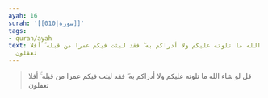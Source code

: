 ```yaml
---
ayah: 16
surah: '[[010|سورة]]'
tags:
- quran/ayah
text: قل لو شاء الله ما تلوته عليكم ولا أدراكم به ۖ فقد لبثت فيكم عمرا من قبله ۚ أفلا
  تعقلون
---
```

> قل لو شاء الله ما تلوته عليكم ولا أدراكم به ۖ فقد لبثت فيكم عمرا من قبله ۚ أفلا تعقلون
